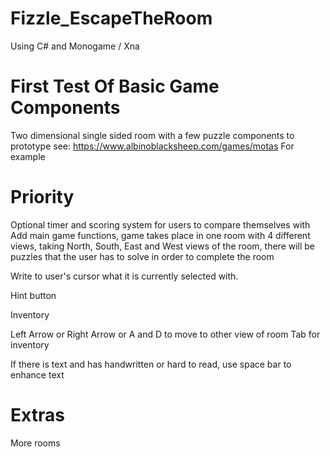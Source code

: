# Fizzle_EscapeTheRoom
Using C# and Monogame / Xna

# First Test Of Basic Game Components

Two dimensional single sided room with a few puzzle components to prototype see:
https://www.albinoblacksheep.com/games/motas
For example

# Priority

Optional timer and scoring system for users to compare themselves with
Add main game functions, game takes place in one room with 4 different views, taking North, South, East and West views of the room, there will be puzzles that the user has to solve in order to complete the room 

Write to user's cursor what it is currently selected with. 

Hint button

Inventory 

Left Arrow or Right Arrow or A and D to move to other view of room
Tab for inventory

If there is text and has handwritten or hard to read, use space bar to enhance text 
# Extras

More rooms
